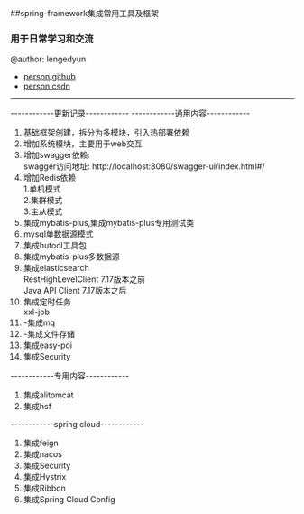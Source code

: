 ##spring-framework集成常用工具及框架

### 用于日常学习和交流
@author: lengedyun
* [person github](https://github.com/ObstinateCloud)
* [person csdn](https://blog.csdn.net/qq_32429805)
<hr>
------------更新记录------------
------------通用内容------------
<ol>
<li>基础框架创建，拆分为多模块，引入热部署依赖</li>
<li>增加系统模块，主要用于web交互</li>
<li>增加swagger依赖:<br>
 swagger访问地址: http://localhost:8080/swagger-ui/index.html#/
</li>
<li>增加Redis依赖<br>
  1.单机模式<br>
  2.集群模式<br>
  3.主从模式<br>
</li>
<li>
  集成mybatis-plus,集成mybatis-plus专用测试类<br>
</li>
<li>
  mysql单数据源模式<br>
</li>
<li>
  集成hutool工具包
</li>
<li>
  集成mybatis-plus多数据源
</li>
<li>
  集成elasticsearch
   <br>RestHighLevelClient 7.17版本之前
   <br>Java API Client 7.17版本之后
</li>
<li>
  集成定时任务
  <br>xxl-job
</li>
<li>
  -集成mq
</li>
<li>
  -集成文件存储
</li>
<li>集成easy-poi</li>
<li>
 集成Security
</li>
</ol>
------------专用内容------------
<ol>
<li>
 集成alitomcat
</li>
<li>
 集成hsf
</li>
</ol>
------------spring cloud------------
<ol>
<li>
 集成feign
</li>
<li>
 集成nacos
</li>
<li>
 集成Security
</li>
<li>
 集成Hystrix
</li>
<li>
 集成Ribbon
</li>
<li>
 集成Spring Cloud Config
</li>
</ol>
